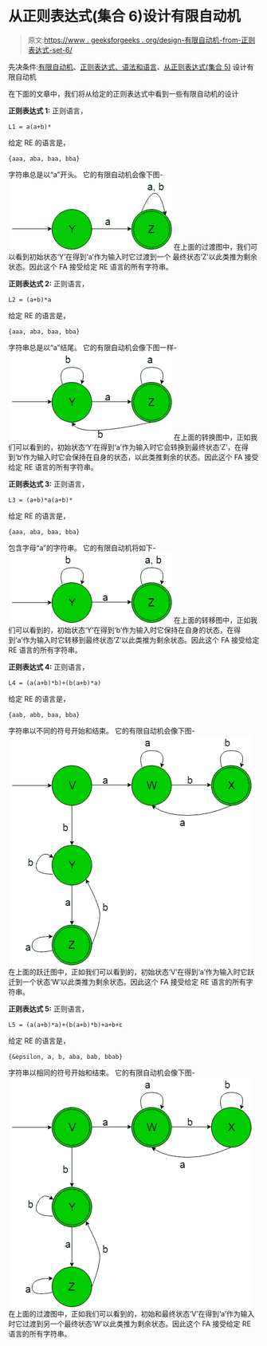 # 从正则表达式(集合 6)设计有限自动机

> 原文:[https://www . geeksforgeeks . org/design-有限自动机-from-正则表达式-set-6/](https://www.geeksforgeeks.org/designing-finite-automata-from-regular-expression-set-6/)

先决条件:[有限自动机](https://www.geeksforgeeks.org/toc-finite-automata-introduction/)、[正则表达式、语法和语言](https://www.geeksforgeeks.org/regular-expressions-regular-grammar-and-regular-languages/)、[从正则表达式(集合 5)](https://www.geeksforgeeks.org/toc-designing-finite-automata-from-regular-expression-set-5/) 设计有限自动机

在下面的文章中，我们将从给定的正则表达式中看到一些有限自动机的设计

**正则表达式 1:** 正则语言，

```
L1 = a(a+b)* 
```

给定 RE 的语言是，

```
{aaa, aba, baa, bba} 
```

字符串总是以“a”开头。
它的有限自动机会像下图-
![](img/fdc466f4ca13bfeda70890e0b119d2b0.png)
在上面的过渡图中，我们可以看到初始状态‘Y’在得到‘a’作为输入时它过渡到一个
最终状态‘Z’以此类推为剩余状态。因此这个 FA 接受给定 RE 语言的所有字符串。

**正则表达式 2:** 正则语言，

```
L2 = (a+b)*a 
```

给定 RE 的语言是，

```
{aaa, aba, baa, bba} 
```

字符串总是以“a”结尾。
它的有限自动机会像下图一样-
![](img/7e6b56746bb3fb31eaab416c90e2e9aa.png)
在上面的转换图中，正如我们可以看到的，初始状态‘Y’在得到‘a’作为输入时它会转换到最终状态‘Z’，在得到‘b’作为输入时它会保持在自身的状态，以此类推剩余的状态。因此这个 FA 接受给定 RE 语言的所有字符串。

**正则表达式 3:** 正则语言，

```
L3 = (a+b)*a(a+b)* 
```

给定 RE 的语言是，

```
{aaa, aba, baa, bba} 
```

包含字母“a”的字符串。
它的有限自动机将如下-
![](img/499762c3c4202c4196f770984717d67d.png)
在上面的转移图中，正如我们可以看到的，初始状态‘Y’在得到‘b’作为输入时它保持在自身的状态，在得到‘a’作为输入时它转移到最终状态‘Z’以此类推为剩余状态。因此这个 FA 接受给定 RE 语言的所有字符串。

**正则表达式 4:** 正则语言，

```
L4 = (a(a+b)*b)+(b(a+b)*a) 
```

给定 RE 的语言是，

```
{aab, abb, baa, bba} 
```

字符串以不同的符号开始和结束。
它的有限自动机会像下图-
![](img/ffebd08df7ede0fd5d20645175bcb3d5.png)
在上面的跃迁图中，正如我们可以看到的，初始状态‘V’在得到‘a’作为输入时它跃迁到一个状态‘W’以此类推为剩余状态。因此这个 FA 接受给定 RE 语言的所有字符串。

**正则表达式 5:** 正则语言，

```
L5 = (a(a+b)*a)+(b(a+b)*b)+a+b+ε 
```

给定 RE 的语言是，

```
{&epsilon, a, b, aba, bab, bbab} 
```

字符串以相同的符号开始和结束。
它的有限自动机会像下图-
![](img/6520d48985fc74ff4d2308371b190a85.png)
在上面的过渡图中，正如我们可以看到的，初始和最终状态‘V’在得到‘a’作为输入时它过渡到另一个最终状态‘W’以此类推为剩余状态。因此这个 FA 接受给定 RE 语言的所有字符串。